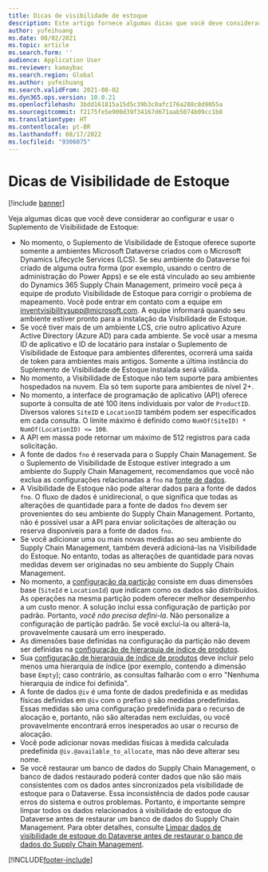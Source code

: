 ```yaml
---
title: Dicas de visibilidade de estoque
description: Este artigo fornece algumas dicas que você deve considerar ao configurar e usar o Suplemento de Visibilidade de Estoque.
author: yufeihuang
ms.date: 08/02/2021
ms.topic: article
ms.search.form: ''
audience: Application User
ms.reviewer: kamaybac
ms.search.region: Global
ms.author: yufeihuang
ms.search.validFrom: 2021-08-02
ms.dyn365.ops.version: 10.0.21
ms.openlocfilehash: 3bdd161815a15d5c39b3c0afc176a288c8d9055a
ms.sourcegitcommit: f2175fe5e900d39f34167d671aab5074b09cc1b8
ms.translationtype: HT
ms.contentlocale: pt-BR
ms.lasthandoff: 08/17/2022
ms.locfileid: "9306075"
---
```

# <a name="inventory-visibility-tips"></a>Dicas de Visibilidade de Estoque

[!include [banner](../includes/banner.md)]

Veja algumas dicas que você deve considerar ao configurar e usar o Suplemento de Visibilidade de Estoque:

- No momento, o Suplemento de Visibilidade de Estoque oferece suporte somente a ambientes Microsoft Dataverse criados com o Microsoft Dynamics Lifecycle Services (LCS). Se seu ambiente do Dataverse foi criado de alguma outra forma (por exemplo, usando o centro de administração do Power Apps) e se ele está vinculado ao seu ambiente do Dynamics 365 Supply Chain Management, primeiro você peça à equipe de produto Visibilidade de Estoque para corrigir o problema de mapeamento. Você pode entrar em contato com a equipe em [inventvisibilitysupp@microsoft.com](mailto:inventvisibilitysupp@microsoft.com). A equipe informará quando seu ambiente estiver pronto para a instalação da Visibilidade de Estoque.
- Se você tiver mais de um ambiente LCS, crie outro aplicativo Azure Active Directory (Azure AD) para cada ambiente. Se você usar a mesma ID de aplicativo e ID de locatário para instalar o Suplemento de Visibilidade de Estoque para ambientes diferentes, ocorrerá uma saída de token para ambientes mais antigos. Somente a última instância do Suplemento de Visibilidade de Estoque instalada será válida.
- No momento, a Visibilidade de Estoque não tem suporte para ambientes hospedados na nuvem. Ela só tem suporte para ambientes de nível 2+.
- No momento, a interface de programação de aplicativo (API) oferece suporte à consulta de até 100 itens individuais por valor de `ProductID`. Diversos valores `SiteID` e `LocationID` também podem ser especificados em cada consulta. O limite máximo é definido como `NumOf(SiteID) * NumOf(LocationID) <= 100`.
- A API em massa pode retornar um máximo de 512 registros para cada solicitação.
- A fonte de dados `fno` é reservada para o Supply Chain Management. Se o Suplemento de Visibilidade de Estoque estiver integrado a um ambiente do Supply Chain Management, recomendamos que você não exclua as configurações relacionadas a `fno` na [fonte de dados](inventory-visibility-configuration.md#data-source-configuration).
- A Visibilidade de Estoque não pode alterar dados para a fonte de dados `fno`. O fluxo de dados é unidirecional, o que significa que todas as alterações de quantidade para a fonte de dados `fno` devem ser provenientes do seu ambiente do Supply Chain Management. Portanto, não é possível usar a API para enviar solicitações de alteração ou reserva disponíveis para a fonte de dados `fno`.
- Se você adicionar uma ou mais novas medidas ao seu ambiente do Supply Chain Management, também deverá adicioná-las na Visibilidade do Estoque. No entanto, todas as alterações de quantidade para novas medidas devem ser originadas no seu ambiente do Supply Chain Management.
- No momento, a [configuração da partição](inventory-visibility-configuration.md#partition-configuration) consiste em duas dimensões base (`SiteId` e `LocationId`) que indicam como os dados são distribuídos. As operações na mesma partição podem oferecer melhor desempenho a um custo menor. A solução inclui essa configuração de partição por padrão. Portanto, *você não precisa defini-la*. Não personalize a configuração de partição padrão. Se você excluí-la ou alterá-la, provavelmente causará um erro inesperado.
- As dimensões base definidas na configuração da partição não devem ser definidas na [configuração de hierarquia de índice de produtos](inventory-visibility-configuration.md#index-configuration).
- Sua [configuração de hierarquia de índice de produtos](inventory-visibility-configuration.md#index-configuration) deve incluir pelo menos uma hierarquia de índice (por exemplo, contendo a dimensão base `Empty`); caso contrário, as consultas falharão com o erro "Nenhuma hierarquia de índice foi definida".
- A fonte de dados `@iv` é uma fonte de dados predefinida e as medidas físicas definidas em `@iv` com o prefixo `@` são medidas predefinidas. Essas medidas são uma configuração predefinida para o recurso de alocação e, portanto, não são alteradas nem excluídas, ou você provavelmente encontrará erros inesperados ao usar o recurso de alocação.
- Você pode adicionar novas medidas físicas à medida calculada predefinida `@iv.@available_to_allocate`, mas não deve alterar seu nome.
- Se você restaurar um banco de dados do Supply Chain Management, o banco de dados restaurado poderá conter dados que não são mais consistentes com os dados antes sincronizados pela visibilidade de estoque para o Dataverse. Essa inconsistência de dados pode causar erros do sistema e outros problemas. Portanto, é importante sempre limpar todos os dados relacionados à visibilidade do estoque do Dataverse antes de restaurar um banco de dados do Supply Chain Management. Para obter detalhes, consulte [Limpar dados de visibilidade de estoque do Dataverse antes de restaurar o banco de dados do Supply Chain Management](inventory-visibility-setup.md#restore-environment-database).

[!INCLUDE[footer-include](../../includes/footer-banner.md)]
